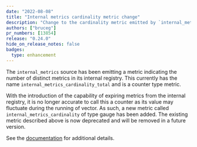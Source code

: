 ```yaml
---
date: "2022-08-08"
title: "Internal metrics cardinality metric change"
description: "Change to the cardinality metric emitted by `internal_metrics`."
authors: ["bruceg"]
pr_numbers: [13854]
release: "0.24.0"
hide_on_release_notes: false
badges:
  type: enhancement
---
```


The `internal_metrics` source has been emitting a metric indicating the number of distinct metrics
in its internal registry. This currently has the name `internal_metrics_cardinality_total` and is a
counter type metric.

With the introduction of the capability of expiring metrics from the internal registry, it is no
longer accurate to call this a counter as its value may fluctuate during the running of vector. As
such, a new metric called `internal_metrics_cardinality` of type gauge has been added. The existing
metric described above is now deprecated and will be removed in a future version.

See the
[documentation](/docs/reference/configuration/sources/internal_metrics/#internal_metrics_cardinality)
for additional details.
